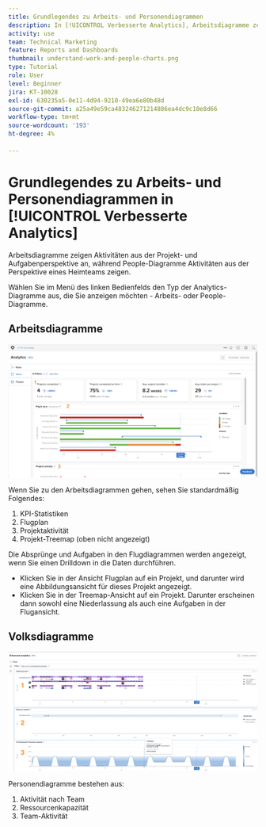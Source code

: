 ```yaml
---
title: Grundlegendes zu Arbeits- und Personendiagrammen
description: In [!UICONTROL Verbesserte Analytics], Arbeitsdiagramme zeigen Aktivitäten aus der Projekt- und Aufgabenperspektive an, während Personendiagramme Aktivitäten aus der Perspektive eines Startseiten-Teams zeigen.
activity: use
team: Technical Marketing
feature: Reports and Dashboards
thumbnail: understand-work-and-people-charts.png
type: Tutorial
role: User
level: Beginner
jira: KT-10028
exl-id: 630235a5-0e11-4d94-9210-49ea6e80b48d
source-git-commit: a25a49e59ca483246271214886ea4dc9c10e8d66
workflow-type: tm+mt
source-wordcount: '193'
ht-degree: 4%

---
```


# Grundlegendes zu Arbeits- und Personendiagrammen in [!UICONTROL Verbesserte Analytics]

Arbeitsdiagramme zeigen Aktivitäten aus der Projekt- und Aufgabenperspektive an, während People-Diagramme Aktivitäten aus der Perspektive eines Heimteams zeigen.

Wählen Sie im Menü des linken Bedienfelds den Typ der Analytics-Diagramme aus, die Sie anzeigen möchten - Arbeits- oder People-Diagramme.

## Arbeitsdiagramme

![Ein Bild, das die [!UICONTROL Analytics] in der [!DNL Workfront Classic]](assets/section-1-1.png)

Wenn Sie zu den Arbeitsdiagrammen gehen, sehen Sie standardmäßig Folgendes:

1. KPI-Statistiken
1. Flugplan
1. Projektaktivität
1. Projekt-Treemap (oben nicht angezeigt)

Die Absprünge und Aufgaben in den Flugdiagrammen werden angezeigt, wenn Sie einen Drilldown in die Daten durchführen.

* Klicken Sie in der Ansicht Flugplan auf ein Projekt, und darunter wird eine Abbildungsansicht für dieses Projekt angezeigt.
* Klicken Sie in der Treemap-Ansicht auf ein Projekt. Darunter erscheinen dann sowohl eine Niederlassung als auch eine Aufgaben in der Flugansicht.

## Volksdiagramme

![Ein Bild, das die [!UICONTROL Analytics] in der [!DNL Workfront Classic]](assets/section-1-2.png)

Personendiagramme bestehen aus:

1. Aktivität nach Team
1. Ressourcenkapazität
1. Team-Aktivität
